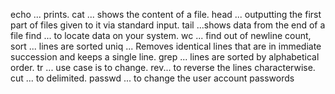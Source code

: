 echo ... prints.
cat ...  shows the content of a file.
head ... outputting the first part of files given to it via standard input.
tail ...shows data from the end of a file
find ... to locate data on your system.
wc ... find out of newline count,
sort ... lines are sorted
uniq ... Removes identical lines that are in immediate succession and keeps a
single line.
grep ... lines are sorted by alphabetical order.
tr ... use case is to change.
rev... to reverse the lines characterwise.
cut ... to  delimited.
passwd ... to change the user account passwords


